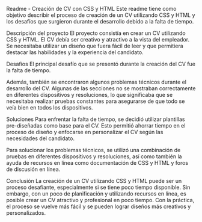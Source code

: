 Readme - Creación de CV con CSS y HTML
Este readme tiene como objetivo describir el proceso de creación de un CV utilizando CSS y HTML y los desafíos que surgieron durante el desarrollo debido a la falta de tiempo.

Descripción del proyecto
El proyecto consistía en crear un CV utilizando CSS y HTML. El CV debía ser creativo y atractivo a la vista del empleador. Se necesitaba utilizar un diseño que fuera fácil de leer y que permitiera destacar las habilidades y la experiencia del candidato.

Desafíos
El principal desafío que se presentó durante la creación del CV fue la falta de tiempo. 

Además, también se encontraron algunos problemas técnicos durante el desarrollo del CV. Algunas de las secciones no se mostraban correctamente en diferentes dispositivos y resoluciones, lo que significaba que se necesitaba realizar pruebas constantes para asegurarse de que todo se veía bien en todos los dispositivos.

Soluciones
Para enfrentar la falta de tiempo, se decidió utilizar plantillas pre-diseñadas como base para el CV. Esto permitió ahorrar tiempo en el proceso de diseño y enfocarse en personalizar el CV según las necesidades del candidato.

Para solucionar los problemas técnicos, se utilizó una combinación de pruebas en diferentes dispositivos y resoluciones, así como también la ayuda de recursos en línea como documentación de CSS y HTML y foros de discusión en línea.

Conclusión
La creación de un CV utilizando CSS y HTML puede ser un proceso desafiante, especialmente si se tiene poco tiempo disponible. Sin embargo, con un poco de planificación y utilizando recursos en línea, es posible crear un CV atractivo y profesional en poco tiempo. Con la práctica, el proceso se vuelve más fácil y se pueden lograr diseños más creativos y personalizados.
